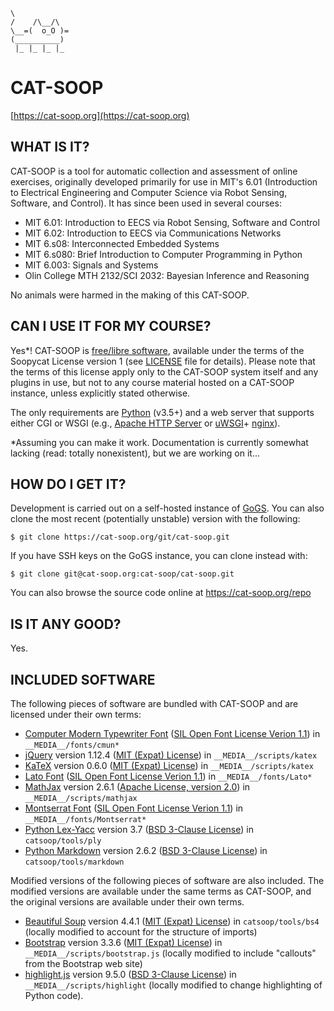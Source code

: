 ```nohighlight
\
/    /\__/\
\__=(  o_O )=
(__________)
 |_ |_ |_ |_
```

# CAT-SOOP

[https://cat-soop.org](https://cat-soop.org)


## WHAT IS IT?

CAT-SOOP is a tool for automatic collection and assessment of online exercises,
originally developed primarily for use in MIT's 6.01 (Introduction to
Electrical Engineering and Computer Science via Robot Sensing, Software, and
Control).  It has since been used in several courses:

* MIT 6.01: Introduction to EECS via Robot Sensing, Software and Control
* MIT 6.02: Introduction to EECS via Communications Networks
* MIT 6.s08: Interconnected Embedded Systems
* MIT 6.s080: Brief Introduction to Computer Programming in Python
* MIT 6.003: Signals and Systems
* Olin College MTH 2132/SCI 2032: Bayesian Inference and Reasoning

No animals were harmed in the making of this CAT-SOOP.


## CAN I USE IT FOR MY COURSE?

Yes\*!  CAT-SOOP is [free/libre software](https://www.gnu.org/philosophy/free-sw.html),
available under the terms of the Soopycat License version 1
(see [LICENSE](https://smatz.net/gogs/cat-soop/cat-soop/src/master/LICENSE)
file for details).  Please note that the terms of this license apply only to the
CAT-SOOP system itself and any plugins in use, but not to any course material
hosted on a CAT-SOOP instance, unless explicitly stated otherwise.

The only requirements are [Python](https://www.python.org/) (v3.5+) and a web
server that supports either CGI or WSGI (e.g., [Apache HTTP
Server](https://httpd.apache.org/) or
[uWSGI](https://uwsgi-docs.readthedocs.io/en/latest/)+
[nginx](https://www.nginx.com/resources/wiki/)).

\*Assuming you can make it work.  Documentation is currently somewhat lacking
(read: totally nonexistent), but we are working on it...


## HOW DO I GET IT?

Development is carried out on a self-hosted instance of
[GoGS](http://gogs.io/).  You can also clone the most recent (potentially
unstable) version with the following:
```
$ git clone https://cat-soop.org/git/cat-soop.git
```

If you have SSH keys on the GoGS instance, you can clone instead with:
```
$ git clone git@cat-soop.org:cat-soop/cat-soop.git
```

You can also browse the source code online at https://cat-soop.org/repo

## IS IT ANY GOOD?

Yes.

## INCLUDED SOFTWARE

The following pieces of software are bundled with CAT-SOOP and are licensed
under their own terms:

* [Computer Modern Typewriter Font](http://checkmyworking.com/cm-web-fonts/)
    ([SIL Open Font License Verion 1.1](http://scripts.sil.org/cms/scripts/page.php?item_id=OFL_web))
    in `__MEDIA__/fonts/cmun*`
* [jQuery](http://jquery.com/) version 1.12.4
    ([MIT (Expat) License](https://jquery.org/license/))
    in `__MEDIA__/scripts/katex`
* [KaTeX](https://khan.github.io/KaTeX/) version 0.6.0
    ([MIT (Expat) License](https://github.com/Khan/KaTeX/blob/master/LICENSE.txt))
    in `__MEDIA__/scripts/katex`
* [Lato Font](http://www.latofonts.com/lato-free-fonts/)
    ([SIL Open Font License Verion 1.1](http://scripts.sil.org/cms/scripts/page.php?item_id=OFL_web))
    in `__MEDIA__/fonts/Lato*`
* [MathJax](https://www.mathjax.org/) version 2.6.1
    ([Apache License, version 2.0](https://github.com/mathjax/MathJax/blob/master/LICENSE))
    in `__MEDIA__/scripts/mathjax`
* [Montserrat Font](https://www.fontsquirrel.com/fonts/montserrat)
    ([SIL Open Font License Verion 1.1](http://scripts.sil.org/cms/scripts/page.php?item_id=OFL_web))
    in `__MEDIA__/fonts/Montserrat*`
* [Python Lex-Yacc](http://www.dabeaz.com/ply/) version 3.7
    ([BSD 3-Clause License](http://www.dabeaz.com/ply/README.txt))
    in `catsoop/tools/ply`
* [Python Markdown](https://pythonhosted.org/Markdown/) version 2.6.2
    ([BSD 3-Clause License](https://opensource.org/licenses/BSD-3-Clause))
    in `catsoop/tools/markdown`
    
Modified versions of the following pieces of software are also included.  The
modified versions are available under the same terms as CAT-SOOP, and the
original versions are available under their own terms.

* [Beautiful Soup](https://www.crummy.com/software/BeautifulSoup/) version 4.4.1
    ([MIT (Expat) License](https://opensource.org/licenses/MIT))
    in `catsoop/tools/bs4`
    (locally modified to account for the structure of imports)
* [Bootstrap](http://getbootstrap.com/) version 3.3.6
    ([MIT (Expat) License](https://github.com/twbs/bootstrap/blob/master/LICENSE))
    in `__MEDIA__/scripts/bootstrap.js`
    (locally modified to include "callouts" from the Bootstrap web site)
* [highlight.js](https://highlightjs.org/) version 9.5.0
    ([BSD 3-Clause License](https://github.com/isagalaev/highlight.js/blob/master/LICENSE))
    in `__MEDIA__/scripts/highlight`
    (locally modified to change highlighting of Python code).
